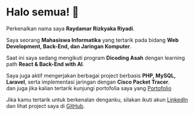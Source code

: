 # Halo semua! 👋

Perkenalkan nama saya **Raydamar Rizkyaka Riyadi**.<br>

Saya seorang **Mahasiswa Informatika** yang tertarik pada bidang **Web Development, Back-End, dan Jaringan Komputer**.<br>

Saat ini saya sedang mengikuti program **Dicoding Asah** dengan learning path **React & Back-End with AI**.<br>

Saya juga aktif mengerjakan berbagai project berbasis **PHP, MySQL, Laravel**, serta implementasi jaringan dengan **Cisco Packet Tracer**.<br>
dan juga jika kalian tertarik kunjungi portofolia saya yang [Portofolio](https://tamayaren.xyz/)

Jika kamu tertarik untuk berkenalan denganku, silakan ikuti akun [LinkedIn](https://www.linkedin.com/in/raydamar-rizkyaka-riyadi-641a702b9/) dan lihat project saya di [GitHub](https://github.com/coatalter).
